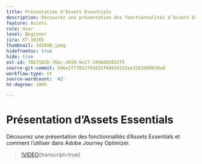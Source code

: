 ```yaml
---
title: Présentation d’Assets Essentials
description: Découvrez une présentation des fonctionnalités d’Assets Essentials et comment l’utiliser dans Adobe Journey Optimizer.
feature: Assets
role: User
level: Beginner
jira: KT-10165
thumbnail: 342098.jpeg
hidefromtoc: true
hide: true
exl-id: 78b7582b-76bc-4919-9e17-34966b5032f5
source-git-commit: b46e2f77012fd1032f4d434132ee3263489b39a8
workflow-type: ht
source-wordcount: '42'
ht-degree: 100%

---
```


# Présentation d’Assets Essentials

Découvrez une présentation des fonctionnalités d’Assets Essentials et comment l’utiliser dans Adobe Journey Optimizer.

>[!VIDEO](https://video.tv.adobe.com/v/342098?quality=12&learn=on){transcript=true}
